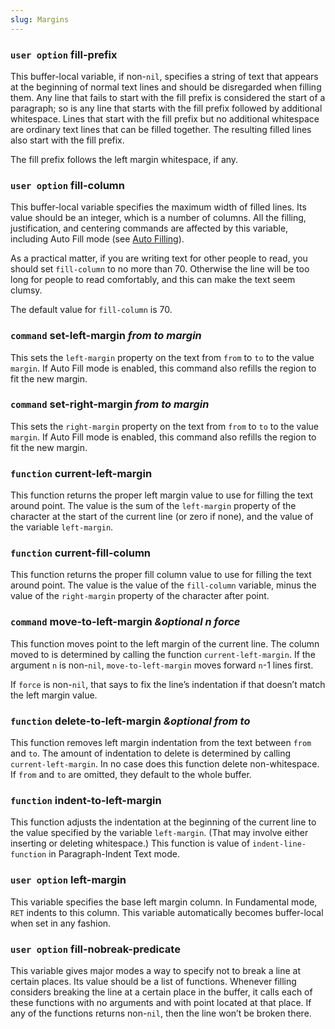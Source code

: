 ```yaml
---
slug: Margins
---
```


### <span className="tag useroption">`user option`</span> **fill-prefix**

This buffer-local variable, if non-`nil`, specifies a string of text that appears at the beginning of normal text lines and should be disregarded when filling them. Any line that fails to start with the fill prefix is considered the start of a paragraph; so is any line that starts with the fill prefix followed by additional whitespace. Lines that start with the fill prefix but no additional whitespace are ordinary text lines that can be filled together. The resulting filled lines also start with the fill prefix.

The fill prefix follows the left margin whitespace, if any.

### <span className="tag useroption">`user option`</span> **fill-column**

This buffer-local variable specifies the maximum width of filled lines. Its value should be an integer, which is a number of columns. All the filling, justification, and centering commands are affected by this variable, including Auto Fill mode (see [Auto Filling](/docs/elisp/Auto-Filling)).

As a practical matter, if you are writing text for other people to read, you should set `fill-column` to no more than 70. Otherwise the line will be too long for people to read comfortably, and this can make the text seem clumsy.

The default value for `fill-column` is 70.

### <span className="tag command">`command`</span> **set-left-margin** *from to margin*

This sets the `left-margin` property on the text from `from` to `to` to the value `margin`. If Auto Fill mode is enabled, this command also refills the region to fit the new margin.

### <span className="tag command">`command`</span> **set-right-margin** *from to margin*

This sets the `right-margin` property on the text from `from` to `to` to the value `margin`. If Auto Fill mode is enabled, this command also refills the region to fit the new margin.

### <span className="tag function">`function`</span> **current-left-margin**

This function returns the proper left margin value to use for filling the text around point. The value is the sum of the `left-margin` property of the character at the start of the current line (or zero if none), and the value of the variable `left-margin`.

### <span className="tag function">`function`</span> **current-fill-column**

This function returns the proper fill column value to use for filling the text around point. The value is the value of the `fill-column` variable, minus the value of the `right-margin` property of the character after point.

### <span className="tag command">`command`</span> **move-to-left-margin** *\&optional n force*

This function moves point to the left margin of the current line. The column moved to is determined by calling the function `current-left-margin`. If the argument `n` is non-`nil`, `move-to-left-margin` moves forward `n`-1 lines first.

If `force` is non-`nil`, that says to fix the line’s indentation if that doesn’t match the left margin value.

### <span className="tag function">`function`</span> **delete-to-left-margin** *\&optional from to*

This function removes left margin indentation from the text between `from` and `to`. The amount of indentation to delete is determined by calling `current-left-margin`. In no case does this function delete non-whitespace. If `from` and `to` are omitted, they default to the whole buffer.

### <span className="tag function">`function`</span> **indent-to-left-margin**

This function adjusts the indentation at the beginning of the current line to the value specified by the variable `left-margin`. (That may involve either inserting or deleting whitespace.) This function is value of `indent-line-function` in Paragraph-Indent Text mode.

### <span className="tag useroption">`user option`</span> **left-margin**

This variable specifies the base left margin column. In Fundamental mode, `RET` indents to this column. This variable automatically becomes buffer-local when set in any fashion.

### <span className="tag useroption">`user option`</span> **fill-nobreak-predicate**

This variable gives major modes a way to specify not to break a line at certain places. Its value should be a list of functions. Whenever filling considers breaking the line at a certain place in the buffer, it calls each of these functions with no arguments and with point located at that place. If any of the functions returns non-`nil`, then the line won’t be broken there.
